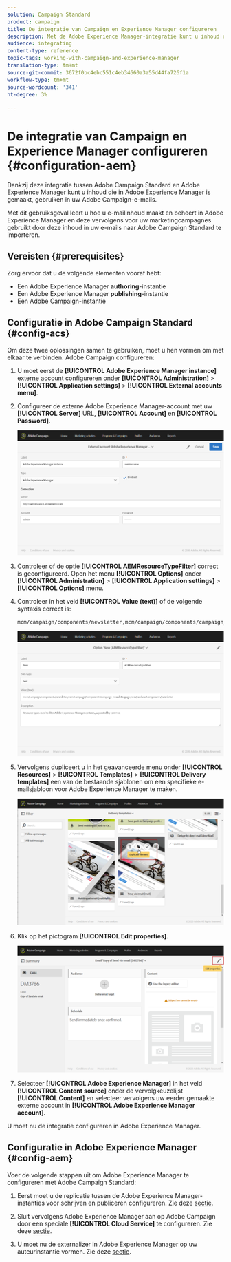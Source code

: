 ```yaml
---
solution: Campaign Standard
product: campaign
title: De integratie van Campaign en Experience Manager configureren
description: Met de Adobe Experience Manager-integratie kunt u inhoud rechtstreeks in AEM maken en later in Adobe Campaign gebruiken.
audience: integrating
content-type: reference
topic-tags: working-with-campaign-and-experience-manager
translation-type: tm+mt
source-git-commit: 3672f0bc4ebc551c4eb34660a3a55d44fa726f1a
workflow-type: tm+mt
source-wordcount: '341'
ht-degree: 3%

---
```



# De integratie van Campaign en Experience Manager configureren {#configuration-aem}

Dankzij deze integratie tussen Adobe Campaign Standard en Adobe Experience Manager kunt u inhoud die in Adobe Experience Manager is gemaakt, gebruiken in uw Adobe Campaign-e-mails.

Met dit gebruiksgeval leert u hoe u e-mailinhoud maakt en beheert in Adobe Experience Manager en deze vervolgens voor uw marketingcampagnes gebruikt door deze inhoud in uw e-mails naar Adobe Campaign Standard te importeren.

## Vereisten {#prerequisites}

Zorg ervoor dat u de volgende elementen vooraf hebt:

* Een Adobe Experience Manager **authoring**-instantie
* Een Adobe Experience Manager **publishing**-instantie
* Een Adobe Campaign-instantie

## Configuratie in Adobe Campaign Standard {#config-acs}

Om deze twee oplossingen samen te gebruiken, moet u hen vormen om met elkaar te verbinden.
Adobe Campaign configureren:

1. U moet eerst de **[!UICONTROL Adobe Experience Manager instance]** externe account configureren onder **[!UICONTROL Administration]** > **[!UICONTROL Application settings]** > **[!UICONTROL External accounts menu]**.

1. Configureer de externe Adobe Experience Manager-account met uw **[!UICONTROL Server]** URL, **[!UICONTROL Account]** en **[!UICONTROL Password]**.

   ![](assets/aem_1.png)

1. Controleer of de optie **[!UICONTROL AEMResourceTypeFilter]** correct is geconfigureerd. Open het menu **[!UICONTROL Options]** onder **[!UICONTROL Administration]** > **[!UICONTROL Application settings]** > **[!UICONTROL Options]** menu.

1. Controleer in het veld **[!UICONTROL Value (text)]** of de volgende syntaxis correct is:

   ```
   mcm/campaign/components/newsletter,mcm/campaign/components/campaign_newsletterpage,mcm/neolane/components/newsletter
   ```

   ![](assets/aem_2.png)

1. Vervolgens dupliceert u in het geavanceerde menu onder **[!UICONTROL Resources]** > **[!UICONTROL Templates]** > **[!UICONTROL Delivery templates]** een van de bestaande sjablonen om een specifieke e-mailsjabloon voor Adobe Experience Manager te maken.

   ![](assets/aem_3.png)

1. Klik op het pictogram **[!UICONTROL Edit properties]**.

   ![](assets/aem_4.png)

1. Selecteer **[!UICONTROL Adobe Experience Manager]** in het veld **[!UICONTROL Content source]** onder de vervolgkeuzelijst **[!UICONTROL Content]** en selecteer vervolgens uw eerder gemaakte externe account in **[!UICONTROL Adobe Experience Manager account]**.

U moet nu de integratie configureren in Adobe Experience Manager.

## Configuratie in Adobe Experience Manager {#config-aem}

Voer de volgende stappen uit om Adobe Experience Manager te configureren met Adobe Campaign Standard:

1. Eerst moet u de replicatie tussen de Adobe Experience Manager-instanties voor schrijven en publiceren configureren. Zie deze [sectie](https://docs.adobe.com/content/help/en/experience-manager-65/administering/integration/campaignstandard.html#configuring-adobe-experience-manager).

1. Sluit vervolgens Adobe Experience Manager aan op Adobe Campaign door een speciale **[!UICONTROL Cloud Service]** te configureren. Zie deze [sectie](https://docs.adobe.com/content/help/en/experience-manager-65/administering/integration/campaignstandard.html#connecting-aem-to-adobe-campaign).

1. U moet nu de externalizer in Adobe Experience Manager op uw auteurinstantie vormen. Zie deze [sectie](https://docs.adobe.com/content/help/en/experience-manager-65/administering/integration/campaignstandard.html#configuring-the-externalizer).

